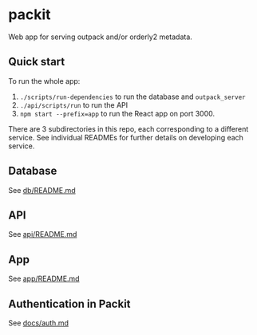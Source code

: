 # packit

Web app for serving outpack and/or orderly2 metadata.

## Quick start
To run the whole app:
1. `./scripts/run-dependencies` to run the database and `outpack_server` 
2. `./api/scripts/run` to run the API
3. `npm start --prefix=app` to run the React app on port 3000.

There are 3 subdirectories in this repo, each corresponding to a different service. 
See individual READMEs for further details on developing each service.

## Database
See [db/README.md](https://github.com/mrc-ide/packit/blob/main/db/README.md)

## API
See [api/README.md](https://github.com/mrc-ide/packit/blob/main/api/README.md) 

## App
See [app/README.md](https://github.com/mrc-ide/packit/blob/main/app/README.md)

## Authentication in Packit
See [docs/auth.md](docs/auth.md)
